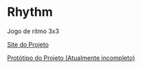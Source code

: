 # Rhythm
Jogo de ritmo 3x3

[Site do Projeto](https://dhekki.github.io/Rhythm/)

[Protótipo do Projeto (Atualmente incompleto)](https://www.figma.com/design/n8R5x5idiKLsCMjR3d4gml/Rhythm-Game?node-id=0-1&t=w3ENZ9r54yw4nZdG-1)
